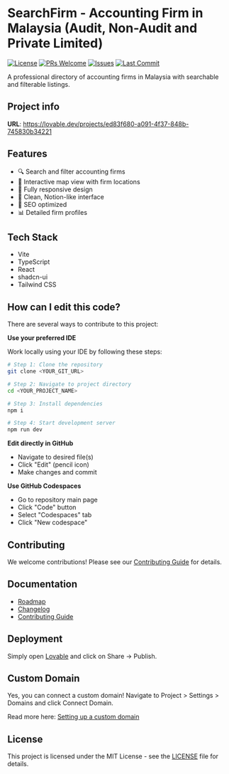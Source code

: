 
# SearchFirm - Accounting Firm in Malaysia (Audit, Non-Audit and Private Limited)

[![License](https://img.shields.io/badge/license-MIT-blue.svg)](LICENSE)
[![PRs Welcome](https://img.shields.io/badge/PRs-welcome-brightgreen.svg)](CONTRIBUTING.md)
[![Issues](https://img.shields.io/github/issues/your-username/searchfirm)](https://github.com/your-username/searchfirm/issues)
[![Last Commit](https://img.shields.io/github/last-commit/your-username/searchfirm)](https://github.com/your-username/searchfirm/commits/main)

A professional directory of accounting firms in Malaysia with searchable and filterable listings.

## Project info

**URL**: https://lovable.dev/projects/ed83f680-a091-4f37-848b-745830b34221

## Features

- 🔍 Search and filter accounting firms
- 📍 Interactive map view with firm locations
- 📱 Fully responsive design
- 🎯 Clean, Notion-like interface
- 🚀 SEO optimized
- 📊 Detailed firm profiles

## Tech Stack

- Vite
- TypeScript
- React
- shadcn-ui
- Tailwind CSS

## How can I edit this code?

There are several ways to contribute to this project:

**Use your preferred IDE**

Work locally using your IDE by following these steps:

```sh
# Step 1: Clone the repository
git clone <YOUR_GIT_URL>

# Step 2: Navigate to project directory
cd <YOUR_PROJECT_NAME>

# Step 3: Install dependencies
npm i

# Step 4: Start development server
npm run dev
```

**Edit directly in GitHub**
- Navigate to desired file(s)
- Click "Edit" (pencil icon)
- Make changes and commit

**Use GitHub Codespaces**
- Go to repository main page
- Click "Code" button
- Select "Codespaces" tab
- Click "New codespace"

## Contributing

We welcome contributions! Please see our [Contributing Guide](CONTRIBUTING.md) for details.

## Documentation

- [Roadmap](ROADMAP.md)
- [Changelog](CHANGELOG.md)
- [Contributing Guide](CONTRIBUTING.md)

## Deployment

Simply open [Lovable](https://lovable.dev/projects/ed83f680-a091-4f37-848b-745830b34221) and click on Share -> Publish.

## Custom Domain

Yes, you can connect a custom domain! Navigate to Project > Settings > Domains and click Connect Domain.

Read more here: [Setting up a custom domain](https://docs.lovable.dev/tips-tricks/custom-domain#step-by-step-guide)

## License

This project is licensed under the MIT License - see the [LICENSE](LICENSE) file for details.
